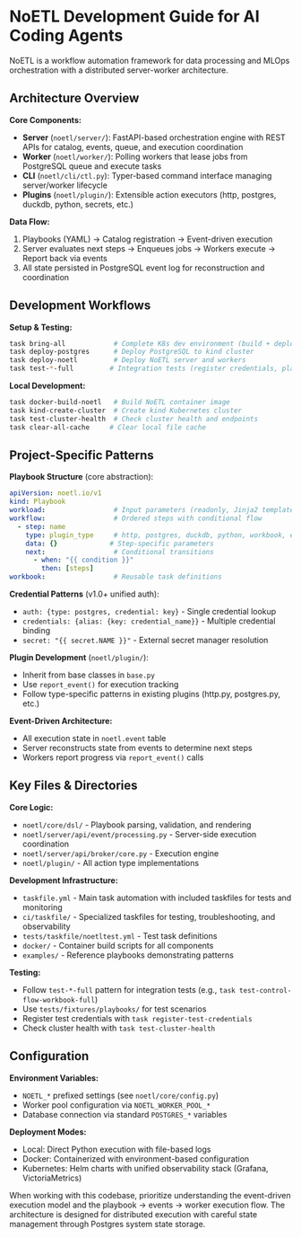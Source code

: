 # NoETL Development Guide for AI Coding Agents

NoETL is a workflow automation framework for data processing and MLOps orchestration with a distributed server-worker architecture.

## Architecture Overview

**Core Components:**
- **Server** (`noetl/server/`): FastAPI-based orchestration engine with REST APIs for catalog, events, queue, and execution coordination
- **Worker** (`noetl/worker/`): Polling workers that lease jobs from PostgreSQL queue and execute tasks
- **CLI** (`noetl/cli/ctl.py`): Typer-based command interface managing server/worker lifecycle
- **Plugins** (`noetl/plugin/`): Extensible action executors (http, postgres, duckdb, python, secrets, etc.)

**Data Flow:**
1. Playbooks (YAML) → Catalog registration → Event-driven execution
2. Server evaluates next steps → Enqueues jobs → Workers execute → Report back via events
3. All state persisted in PostgreSQL event log for reconstruction and coordination

## Development Workflows

**Setup & Testing:**
```bash
task bring-all            # Complete K8s dev environment (build + deploy all components)
task deploy-postgres      # Deploy PostgreSQL to kind cluster
task deploy-noetl         # Deploy NoETL server and workers
task test-*-full         # Integration tests (register credentials, playbook, execute)
```

**Local Development:**
```bash
task docker-build-noetl   # Build NoETL container image
task kind-create-cluster  # Create kind Kubernetes cluster
task test-cluster-health  # Check cluster health and endpoints
task clear-all-cache     # Clear local file cache
```

## Project-Specific Patterns

**Playbook Structure** (core abstraction):
```yaml
apiVersion: noetl.io/v1
kind: Playbook
workload:                 # Input parameters (readonly, Jinja2 templated)
workflow:                 # Ordered steps with conditional flow
  - step: name
    type: plugin_type     # http, postgres, duckdb, python, workbook, etc.
    data: {}             # Step-specific parameters
    next:                 # Conditional transitions
      - when: "{{ condition }}"
        then: [steps]
workbook:                 # Reusable task definitions
```

**Credential Patterns** (v1.0+ unified auth):
- `auth: {type: postgres, credential: key}` - Single credential lookup
- `credentials: {alias: {key: credential_name}}` - Multiple credential binding
- `secret: "{{ secret.NAME }}"` - External secret manager resolution

**Plugin Development** (`noetl/plugin/`):
- Inherit from base classes in `base.py`
- Use `report_event()` for execution tracking
- Follow type-specific patterns in existing plugins (http.py, postgres.py, etc.)

**Event-Driven Architecture:**
- All execution state in `noetl.event` table
- Server reconstructs state from events to determine next steps
- Workers report progress via `report_event()` calls

## Key Files & Directories

**Core Logic:**
- `noetl/core/dsl/` - Playbook parsing, validation, and rendering
- `noetl/server/api/event/processing.py` - Server-side execution coordination
- `noetl/server/api/broker/core.py` - Execution engine
- `noetl/plugin/` - All action type implementations

**Development Infrastructure:**
- `taskfile.yml` - Main task automation with included taskfiles for tests and monitoring
- `ci/taskfile/` - Specialized taskfiles for testing, troubleshooting, and observability
- `tests/taskfile/noetltest.yml` - Test task definitions
- `docker/` - Container build scripts for all components
- `examples/` - Reference playbooks demonstrating patterns

**Testing:**
- Follow `test-*-full` pattern for integration tests (e.g., `task test-control-flow-workbook-full`)
- Use `tests/fixtures/playbooks/` for test scenarios
- Register test credentials with `task register-test-credentials`
- Check cluster health with `task test-cluster-health`

## Configuration

**Environment Variables:**
- `NOETL_*` prefixed settings (see `noetl/core/config.py`)
- Worker pool configuration via `NOETL_WORKER_POOL_*`
- Database connection via standard `POSTGRES_*` variables

**Deployment Modes:**
- Local: Direct Python execution with file-based logs
- Docker: Containerized with environment-based configuration
- Kubernetes: Helm charts with unified observability stack (Grafana, VictoriaMetrics)

When working with this codebase, prioritize understanding the event-driven execution model and the playbook → events → worker execution flow. The architecture is designed for distributed execution with careful state management through Postgres system state storage.